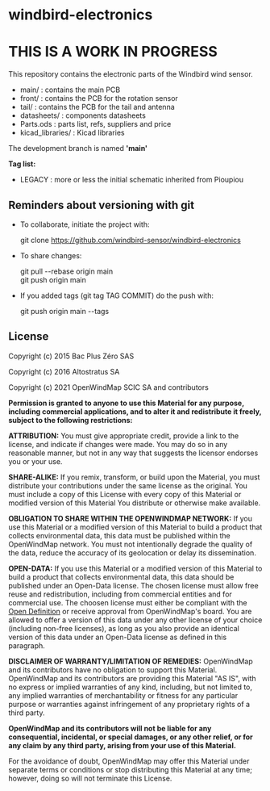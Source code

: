 # windbird-electronics

# THIS IS A WORK IN PROGRESS

This repository contains the electronic parts of the Windbird wind sensor.

- main/            : contains the main PCB 
- front/           : contains the PCB for the rotation sensor
- tail/            : contains the PCB for the tail and antenna
- datasheets/      : components datasheets
- Parts.ods        : parts list, refs, suppliers and price
- kicad_libraries/ : Kicad libraries

The development branch is named **'main'**

**Tag list:**
- LEGACY : more or less the initial schematic inherited from Pioupiou



## Reminders about versioning with git

- To collaborate, initiate the project with:

  git clone https://github.com/windbird-sensor/windbird-electronics
    
- To share changes:

  git pull --rebase origin main  
  git push origin main  

- If you added tags (git tag TAG COMMIT) do the push with: 

  git push origin main --tags


## License

Copyright (c) 2015 Bac Plus Zéro SAS

Copyright (c) 2016 Altostratus SA

Copyright (c) 2021 OpenWindMap SCIC SA and contributors

**Permission is granted to anyone to use this Material for any purpose, including commercial applications, and to alter it and redistribute it freely, subject to the following restrictions:**

**ATTRIBUTION:** You must give appropriate credit, provide a link to the license, and indicate if changes were made. You may do so in any reasonable manner, but not in any way that suggests the licensor endorses you or your use.

**SHARE-ALIKE:** If you remix, transform, or build upon the Material, you must distribute your contributions under the same license as the original. You must include a copy of this License with every copy of this Material or modified version of this Material You distribute or otherwise make available.

**OBLIGATION TO SHARE WITHIN THE OPENWINDMAP NETWORK:** If you use this Material or a modified version of this Material to build a product that collects environmental data, this data must be published within the OpenWindMap network. You must not intentionally degrade the quality of the data, reduce the accuracy of its geolocation or delay its dissemination.

**OPEN-DATA:** If you use this Material or a modified version of this Material to build a product that collects environmental data, this data should be published under an Open-Data license. The chosen license must allow free reuse and redistribution, including from commercial entities and for commercial use. The choosen license must either be compliant with the [Open Definition](https://opendefinition.org/od/2.1/en/) or receive approval from OpenWindMap's board. You are allowed to offer a version of this data under any other license of your choice (including non-free licenses), as long as you also provide an identical version of this data under an Open-Data license as defined in this paragraph.

**DISCLAIMER OF WARRANTY/LIMITATION OF REMEDIES:** OpenWindMap and its contributors have no obligation to support this Material. OpenWindMap and its contributors are providing this Material "AS IS", with no express or implied warranties of any kind, including, but not limited to, any implied warranties of merchantability or fitness for any particular purpose or warranties against infringement of any proprietary rights of a third party.

**OpenWindMap and its contributors will not be liable for any consequential, incidental, or special damages, or any other relief, or for any claim by any third party, arising from your use of this Material.**

For the avoidance of doubt, OpenWindMap may offer this Material under separate terms or conditions or stop distributing this Material at any time; however, doing so will not terminate this License.
